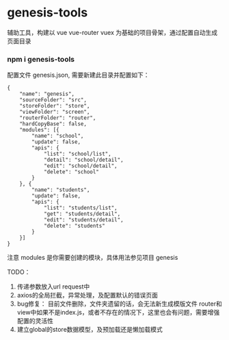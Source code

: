 # genesis-tools

辅助工具，构建以 vue vue-router vuex 为基础的项目骨架，通过配置自动生成页面目录

### npm i genesis-tools

配置文件 genesis.json, 需要新建此目录并配置如下：

```
{
    "name": "genesis",
    "sourceFolder": "src",
    "storeFolder": "store",
    "viewFolder": "screen",
    "routerFolder": "router",
    "hardCopyBase": false,
    "modules": [{
        "name": "school",
        "update": false,
        "apis": {
            "list": "school/list",
            "detail": "school/detail",
            "edit": "school/detail",
            "delete": "school"
        }
    }, {
        "name": "students",
        "update": false,
        "apis": {
            "list": "students/list",
            "get": "students/detail",
            "edit": "students/detail",
            "delete": "students"
        }
    }]
}
```

注意 modules 是你需要创建的模块，具体用法参见项目 genesis

TODO：

1. 传递参数放入url request中
2. axios的全局拦截，异常处理，及配置默认的错误页面
3. bug修复：
   目前文件删除，文件夹遗留的话，会无法新生成模版文件
   router和view中如果不是index.js，或者不存在的情况下，这里也会有问题，需要增强配置的灵活性
4. 建立global的store数据模型，及预加载还是懒加载模式
   
